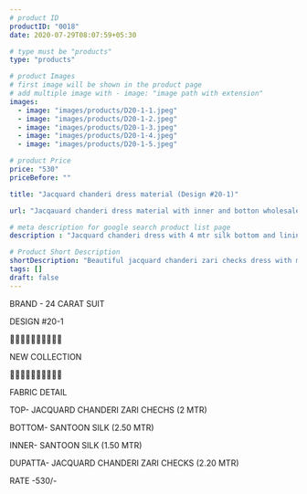 ```yaml
---
# product ID
productID: "0018"
date: 2020-07-29T08:07:59+05:30

# type must be "products"
type: "products"

# product Images
# first image will be shown in the product page
# add multiple image with - image: "image path with extension"
images:
  - image: "images/products/D20-1-1.jpeg"
  - image: "images/products/D20-1-2.jpeg"
  - image: "images/products/D20-1-3.jpeg"
  - image: "images/products/D20-1-4.jpeg"
  - image: "images/products/D20-1-5.jpeg"

# product Price
price: "530"
priceBefore: ""

title: "Jacquard chanderi dress material (Design #20-1)"

url: "Jacqauard chanderi dress material with inner and botton wholesale design20-1"

# meta description for google search product list page
description : "Jacquard chanderi dress with 4 mtr silk bottom and lining with matching chanderi zari dupatta"

# Product Short Description
shortDescription: "Beautiful jacquard chanderi zari checks dress with matching 4 mtr bottom plus lining and chanderi zari checks dupatta."
tags: []
draft: false
---
```

BRAND - 24 CARAT SUIT

DESIGN #20-1

💐💐💐💐💐💐💐💐💐💐

NEW COLLECTION

🌷🌷🌷🌷🌷🌷🌷🌷🌷🌷

FABRIC DETAIL

TOP- JACQUARD CHANDERI ZARI CHECHS (2 MTR)

BOTTOM- SANTOON SILK (2.50 MTR)

INNER- SANTOON SILK (1.50 MTR)

DUPATTA- JACQUARD CHANDERI ZARI CHECKS (2.20 MTR)

RATE -530/-
